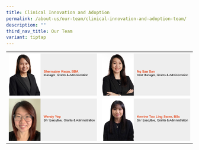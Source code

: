 ```yaml
---
title: Clinical Innovation and Adoption
permalink: /about-us/our-team/clinical-innovation-and-adoption-team/
description: ""
third_nav_title: Our Team
variant: tiptap
---
```

<table>
<tbody>
<tr>
<th rowspan="1" colspan="1"><a class="isomer-image-wrapper" href="/our-team/administrative/shermaine-kwan/"><img style="width: 100%" height="auto" width="100%" alt="Shermaine Kwan" src="/images/About/Our Team/Administrative Team/ShermaineKwan.jpg"></a>
</th>
<th rowspan="1" colspan="1"><a class="isomer-image-wrapper" href="/our-team/administrative/ng-san-san/"><img style="width: 100%" height="auto" width="100%" alt="Ng San San" src="/images/About/Our Team/Administrative Team/NgSanSan.jpg"></a>
</th>
</tr>
<tr>
<td rowspan="1" colspan="1"><a class="isomer-image-wrapper" href="/our-team/administrative/wendy-yep/"><img style="width: 100%" height="auto" width="100%" alt="Wendy Yep" src="/images/About/Our Team/Administrative Team/WendyYep.jpg"></a>
</td>
<td rowspan="1" colspan="1"><a class="isomer-image-wrapper" href="/our-team/administrative/kerrine-too/"><img style="width: 100%" height="auto" width="100%" alt="Kerrine Too" src="/images/About/Our Team/Administrative Team/KerrineToo.jpg"></a>
</td>
</tr>
</tbody>
</table>
<p></p>